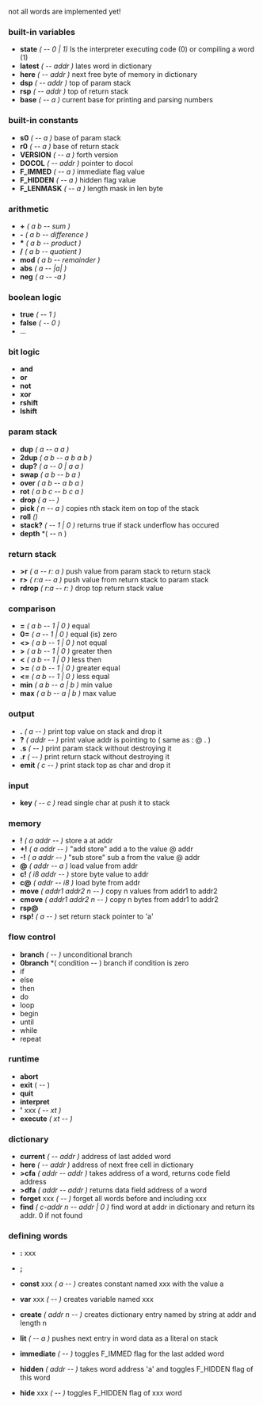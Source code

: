 not all words are implemented yet!

### built-in variables
* **state** *( -- 0 | 1)* Is the interpreter executing code (0) or compiling a word (1)
* **latest** *( -- addr )* lates word in dictionary
* **here** *( -- addr )* next free byte of memory in dictionary
* **dsp** *( -- addr )* top of param stack
* **rsp** *( -- addr )* top of return stack
* **base** *( -- a )* current base for printing and parsing numbers

### built-in constants
* **s0** *( -- a )* base of param stack
* **r0** *( -- a )* base of return stack
* **VERSION** *( -- a )* forth version
* **DOCOL** *( -- addr )* pointer to docol
* **F_IMMED** *( -- a )* immediate flag value
* **F_HIDDEN** *( -- a )* hidden flag value
* **F_LENMASK** *( -- a )* length mask in len byte

### arithmetic
* **\+** *( a b -- sum )* 
* **\-** *( a b -- difference )*
* **\*** *( a b -- product )*
* **\/** *( a b -- quotient )*
* **mod** *( a b -- remainder )*
* **abs** *( a -- |a| )*
* **neg** *( a -- -a )*

### boolean logic
* **true** *( -- 1 )*
* **false** *( -- 0 )*
* ...

### bit logic
* **and**
* **or**
* **not**
* **xor**
* **rshift**
* **lshift**

### param stack
* **dup** *( a -- a a )*
* **2dup** *( a b -- a b a b )*
* **dup?** *( a -- 0 | a a )* 
* **swap** *( a b -- b a )*
* **over** *( a b -- a b a )*
* **rot** *( a b c -- b c a )*
* **drop** *( a -- )*
* **pick** *( n -- a )* copies nth stack item on top of the stack
* **roll** *()*
* **stack?** *( -- 1 | 0 )* returns true if stack underflow has occured
* **depth** *( -- n ) 

### return stack
* **\>r** *( a -- r: a )* push value from param stack to return stack
* **r\>** *( r:a -- a )* push value from return stack to param stack
* **rdrop** *( r:a -- r: )* drop top return stack value

### comparison
* **=** *( a b -- 1 | 0 )* equal
* **0=** *( a -- 1 | 0 )* equal (is) zero
* **<\>** *( a b -- 1 | 0 )* not equal
* **\>** *( a b -- 1 | 0 )* greater then
* **<** *( a b -- 1 | 0 )* less then
* **\>=** *( a b -- 1 | 0 )* greater equal
* **<=** *( a b -- 1 | 0 )* less equal
* **min** *( a b -- a | b )* min value
* **max** *( a b -- a | b )* max value

### output
* **.** *( a -- )* print top value on stack and drop it
* **?** *( addr -- )* print value addr is pointing to ( same as : @ . )
* **.s** *( -- )* print param stack without destroying it
* **.r** *( -- )* print return stack without destroying it
* **emit** *( c -- )* print stack top as char and drop it 

### input
* **key** *( -- c )* read single char at push it to stack

### memory
* **\!** *( a addr -- )* store a at addr
* **+\!** *( a addr -- )* "add store" add a to the value @ addr
* **-\!** *( a addr -- )* "sub store" sub a from the value @ addr
* **@** *( addr -- a )* load value from addr
* **c!** *( i8 addr -- )* store byte value to addr
* **c@** *( addr -- i8 )* load byte from addr
* **move** *( addr1 addr2 n -- )* copy n values from addr1 to addr2
* **cmove** *( addr1 addr2 n -- )* copy n bytes from addr1 to addr2
* **rsp@**
* **rsp!** *( a -- )* set return stack pointer to 'a'

### flow control
* **branch** *( -- )* unconditional branch 
* **0branch** *( condition -- ) branch if condition is zero
* if
* else
* then
* do
* loop
* begin
* until
* while
* repeat

### runtime
* **abort**
* **exit** ( -- )
* **quit**
* **interpret**
* **'** xxx *( -- xt )* 
* **execute** *( xt -- )*

### dictionary
* **current** *( -- addr )* address of last added word
* **here** *( -- addr )* address of next free cell in dictionary
* **>cfa** *( addr -- addr )* takes address of a word, returns code field address
* **>dfa** *( addr -- addr )* returns data field address of a word
* **forget** xxx *( -- )* forget all words before and including xxx
* **find** *( c-addr n -- addr | 0 )* find word at addr in dictionary and return its addr. 0 if not found

### defining words
* **:** xxx
* **;**
* **const** xxx *( a -- )* creates constant named xxx with the value a
* **var** xxx *( -- )* creates variable named xxx
* **create** *( addr n -- )* creates dictionary entry named by string at addr and length n
* **lit** *( -- a )* pushes next entry in word data as a literal on stack

* **immediate** *( -- )* toggles F_IMMED flag for the last added word
* **hidden** *( addr -- )* takes word address 'a' and toggles F_HIDDEN flag of this word
* **hide** xxx *( -- )* toggles F_HIDDEN flag of xxx word